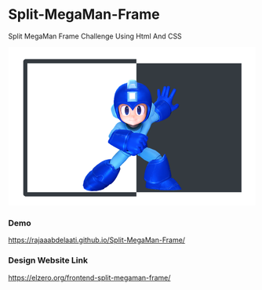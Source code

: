# Split-MegaMan-Frame
Split MegaMan Frame Challenge Using Html And CSS

![Design preview for the Split MegaMan Frame](./images/Design.png)

### Demo
https://rajaaabdelaati.github.io/Split-MegaMan-Frame/

### Design Website Link 
https://elzero.org/frontend-split-megaman-frame/
